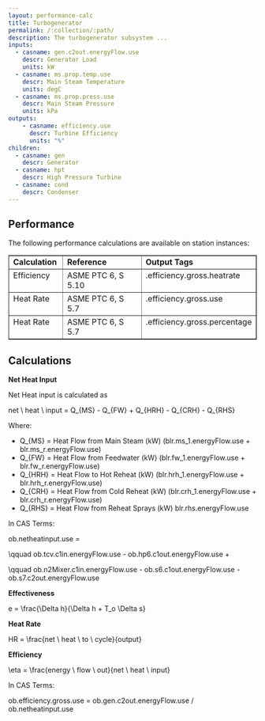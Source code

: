 ```yaml
---
layout: performance-calc
title: Turbogenerator
permalink: /:collection/:path/
description: The turbogenerator subsystem ...
inputs:
  - casname: gen.c2out.energyFlow.use
    descr: Generator Load
    units: kW
  - casname: ms.prop.temp.use
    descr: Main Steam Temperature
    units: degC
  - casname: ms.prop.press.use
    descr: Main Steam Pressure
    units: kPa
outputs:
    - casname: efficiency.use
      descr: Turbine Efficiency
      units: "%"
children:
  - casname: gen
    descr: Generator
  - casname: hpt
    descr: High Pressure Turbine
  - casname: cond
    descr: Condenser
---
```


<div class="section" id="performance">
<h2>Performance<a class="headerlink" href="#performance" title="Permalink to this headline"></a></h2>
<p>The following performance calculations are available on station instances:</p>
<table border="1" class="docutils">
<colgroup>
<col width="22%">
<col width="34%">
<col width="43%">
</colgroup>
<tbody valign="top">
<tr class="row-odd"><td><strong>Calculation</strong></td>
<td><strong>Reference</strong></td>
<td><strong>Output Tags</strong></td>
</tr>
<tr class="row-even"><td>Efficiency</td>
<td>ASME PTC 6, S 5.10</td>
<td>.efficiency.gross.heatrate</td>
</tr>
<tr class="row-odd"><td>Heat Rate</td>
<td>ASME PTC 6, S 5.7</td>
<td>.efficiency.gross.use</td>
</tr>
<tr class="row-even"><td>Heat Rate</td>
<td>ASME PTC 6, S 5.7</td>
<td>.efficiency.gross.percentage</td>
</tr>
</tbody>
</table>
</div>


<div class="section" id="calculations">
<h2>Calculations<a class="headerlink" href="#calculations" title="Permalink to this headline"></a></h2>
<p><strong>Net Heat Input</strong></p>
<p>Net Heat input is calculated as</p>
<div class="math">
<p><span class="math">net \ heat \ input = Q_{MS} - Q_{FW} + Q_{HRH} - Q_{CRH} - Q_{RHS}</span></p>
</div><p>Where:</p>
<ul class="simple">
<li><span class="math">Q_{MS}</span> = Heat Flow from Main Steam (kW) (blr.ms_1.energyFlow.use + blr.ms_r.energyFlow.use)</li>
<li><span class="math">Q_{FW}</span> = Heat Flow from Feedwater (kW) (blr.fw_1.energyFlow.use + blr.fw_r.energyFlow.use)</li>
<li><span class="math">Q_{HRH}</span> = Heat Flow to Hot Reheat (kW) (blr.hrh_1.energyFlow.use + blr.hrh_r.energyFlow.use)</li>
<li><span class="math">Q_{CRH}</span> = Heat Flow from Cold Reheat (kW) (blr.crh_1.energyFlow.use + blr.crh_r.energyFlow.use)</li>
<li><span class="math">Q_{RHS}</span> = Heat Flow from Reheat Sprays (kW) blr.rhs.energyFlow.use</li>
</ul>
<p>In CAS Terms:</p>
<div class="math">
<p><span class="math">ob.netheatinput.use =</span></p>
</div><p><span class="math">\qquad ob.tcv.c1in.energyFlow.use - ob.hp6.c1out.energyFlow.use +</span></p>
<p><span class="math">\qquad ob.n2Mixer.c1in.energyFlow.use - ob.s6.c1out.energyFlow.use - ob.s7.c2out.energyFlow.use</span></p>
<p><strong>Effectiveness</strong></p>
<div class="math">
<p><span class="math">e = \frac{\Delta h}{\Delta h + T_o \Delta s}</span></p>
</div><p><strong>Heat Rate</strong></p>
<div class="math">
<p><span class="math">HR = \frac{net \ heat \ to \ cycle}{output}</span></p>
</div><p><strong>Efficiency</strong></p>
<div class="math">
<p><span class="math">\eta = \frac{energy \ flow \ out}{net \ heat \ input}</span></p>
</div><p>In CAS Terms:</p>
<div class="math">
<p><span class="math">ob.efficiency.gross.use = ob.gen.c2out.energyFlow.use / ob.netheatinput.use</span></p>
</div></div>
